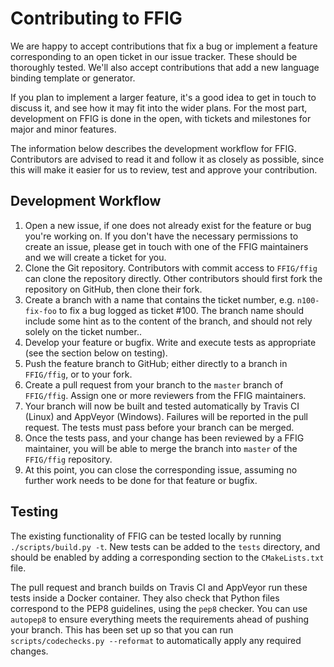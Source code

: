 Contributing to FFIG
====================
We are happy to accept contributions that fix a bug or implement a feature corresponding to an open ticket in our issue tracker. These should be thoroughly tested. We'll also accept contributions that add a new language binding template or generator.

If you plan to implement a larger feature, it's a good idea to get in touch to discuss it, and see how it may fit into the wider plans. For the most part, development on FFIG is done in the open, with tickets and milestones for major and minor features.

The information below describes the development workflow for FFIG. Contributors are advised to read it and follow it as closely as possible, since this will make it easier for us to review, test and approve your contribution.

Development Workflow
--------------------

 1. Open a new issue, if one does not already exist for the feature or bug you're working on. If you don't have the necessary permissions to create an issue, please get in touch with one of the FFIG maintainers and we will create a ticket for you.
 2. Clone the Git repository. Contributors with commit access to `FFIG/ffig` can clone the repository directly. Other contributors should first fork the repository on GitHub, then clone their fork.
 3. Create a branch with a name that contains the ticket number, e.g. `n100-fix-foo` to fix a bug logged as ticket #100. The branch name should include some hint as to the content of the branch, and should not rely solely on the ticket number..
 4. Develop your feature or bugfix. Write and execute tests as appropriate (see the section below on testing).
 5. Push the feature branch to GitHub; either directly to a branch in `FFIG/ffig`, or to your fork.
 6. Create a pull request from your branch to the `master` branch of `FFIG/ffig`. Assign one or more reviewers from the FFIG maintainers.
 7. Your branch will now be built and tested automatically by Travis CI (Linux) and AppVeyor (Windows). Failures will be reported in the pull request. The tests must pass before your branch can be merged.
 8. Once the tests pass, and your change has been reviewed by a FFIG maintainer, you will be able to merge the branch into `master` of the `FFIG/ffig` repository.
 9. At this point, you can close the corresponding issue, assuming no further work needs to be done for that feature or bugfix.

Testing
-------
The existing functionality of FFIG can be tested locally by running `./scripts/build.py -t`. New tests can be added to the `tests` directory, and should be enabled by adding a corresponding section to the `CMakeLists.txt` file.

The pull request and branch builds on Travis CI and AppVeyor run these tests inside a Docker container. They also check that Python files correspond to the PEP8 guidelines, using the `pep8` checker. You can use `autopep8` to ensure everything meets the requirements ahead of pushing your branch. This has been set up so that you can run `scripts/codechecks.py --reformat` to automatically apply any required changes.
